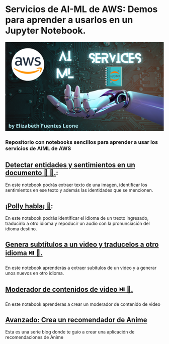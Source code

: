 # Servicios de AI-ML de AWS: Demos para aprender a usarlos en un Jupyter Notebook.

![Diagram translator chatbot app"](images/portada.png)

### Repositorio con notebooks sencillos para aprender a usar los servicios de AIML de AWS

## [Detectar entidades y sentimientos en un documento 🔎 📄.](https://github.com/elizabethfuentes12/aws-aiml-demo/blob/main/notebooks/detecting-entities-and-sentiment-from-a-document.ipynb):
En este notebook podrás extraer texto de una imagen, identificar los sentimientos en ese texto y además las identidades que se mencionen. 

## [¡Polly habla¡ 🦜](https://github.com/elizabethfuentes12/aws-aiml-demo/blob/main/notebooks/amazon_translate_polly.ipynb):
En este notebook podrás identificar el idioma de un trexto ingresado, traducirlo a otro idioma y repoducir un audio con la pronunciación del idioma destino. 

## [Genera subtítulos a un video y traducelos a otro idioma ⏯️ 🍿.](https://github.com/elizabethfuentes12/aws-aiml-demo/blob/main/notebooks/crea_subtitulos.ipynb)
En este notebook aprenderás a extraer subitulos de un video y a generar unos nuevos en otro idioma. 

## [Moderador de contenidos de video ⏯️ 🔫.](https://github.com/elizabethfuentes12/aws-aiml-demo/blob/main/notebooks/moderador_contenido.ipynb)
En este notebook aprenderas a crear un moderador de contenido de video

## [Avanzado: Crea un recomendador de Anime](https://aws.amazon.com/es/blogs/aws-spanish/como-crear-un-modelo-de-recomendacion-basado-en-machine-learning/)
Esta es una serie blog donde te guio a crear una aplicación de recomendaciones de Anime